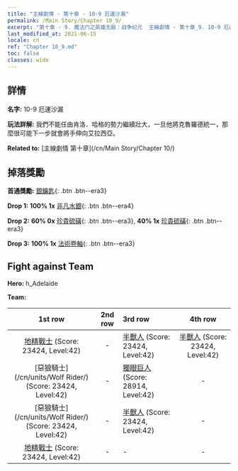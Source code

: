 ```yaml
---
title: "主線劇情 - 第十章 - 10-9 厄運沙漏"
permalink: /Main Story/Chapter 10_9/
excerpt: "第十章 - 9. 魔法门之英雄无敌：战争纪元  主線劇情 - 第十章_9. 10-9 厄運沙漏"
last_modified_at: 2021-06-15
locale: cn
ref: "Chapter 10_9.md"
toc: false
classes: wide
---
```


## 詳情

 **名字:** 10-9 厄運沙漏

 **玩法詳解:** 我們不能任由肯洛．哈格的勢力繼續壯大，一旦他將克魯羅德統一，那麼很可能下一步就會將手伸向艾拉西亞。

 **Related to:** [主線劇情 第十章](/cn/Main Story/Chapter 10/)

## 掉落獎勵

 **首通獎勵:** [銀鑰匙](/cn/Items/con_693/){: .btn .btn--era3}

 **Drop 1:** **100% 1x** [非凡水銀](/cn/Items/mat_35/){: .btn .btn--era4}

 **Drop 2:** **60% 0x** [珍貴硫磺](/cn/Items/mat_29/){: .btn .btn--era3}, **40% 1x** [珍貴硫磺](/cn/Items/mat_29/){: .btn .btn--era3}

 **Drop 3:** **100% 1x** [法術卷軸](/cn/Items/con_694/){: .btn .btn--era3}


## Fight against Team
 **Hero:** h_Adelaide

 **Team:**


  | 1st row | 2nd row | 3rd row | 4th row |
  |:----:|:----:|:----|:----:|
  | [地精戰士](/cn/units/Goblin/) (Score: 23424, Level:42)  | - | [半獸人](/cn/units/Orc/) (Score: 23424, Level:42)  | [半獸人](/cn/units/Orc/) (Score: 23424, Level:42)  |
  | [惡狼騎士](/cn/units/Wolf Rider/) (Score: 23424, Level:42)  | - | [獨眼巨人](/cn/units/Cyclops/) (Score: 28914, Level:42)  | - |
  | [惡狼騎士](/cn/units/Wolf Rider/) (Score: 23424, Level:42)  | - | [半獸人](/cn/units/Orc/) (Score: 23424, Level:42)  | - |
  | [地精戰士](/cn/units/Goblin/) (Score: 23424, Level:42)  | - | - | - |



